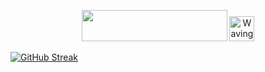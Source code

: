<p align = "center">
<img width = "233" height = 50" src = "https:https://github.com/Shashivardhan2002/Shashivardhan2002/blob/main/Greetings.png?raw=true"> <img src = "https://media.giphy.com/media/hvRJCLFzcasrR4ia7z/giphy.gif" alt = "Waving hand animation" width = "40px" height = "40px">

[![GitHub Streak](https://github-readme-streak-stats.herokuapp.com?user=Shashivardhan2002&theme=java-dark&hide_border=true)](https://git.io/streak-stats)

